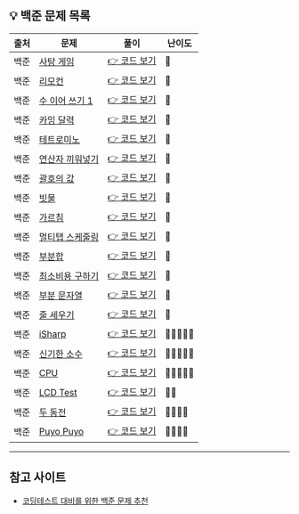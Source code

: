 <!-- https://school.programmers.co.kr/learn/challenges?tab=algorithm_practice_kit -->
## 💡 백준 문제 목록

| 출처 | 문제 | 풀이 | 난이도 |
|--|--|--|--|
| 백준 | [사탕 게임](https://www.acmicpc.net/problem/3085) | [👉 코드 보기](./01_사탕게임.py) | 🩶 |
| 백준 | [리모컨](https://www.acmicpc.net/problem/1107) | [👉 코드 보기](./02_리모컨.py) | 💛 |
| 백준 | [수 이어 쓰기 1](https://www.acmicpc.net/problem/1748) | [👉 코드 보기](./03_수이어쓰기1.py) | 🩶 |
| 백준 | [카잉 달력](https://www.acmicpc.net/problem/6064) | [👉 코드 보기](./04_카잉달력.py) | 🩶 |
| 백준 | [테트로미노](https://www.acmicpc.net/problem/14500) | [👉 코드 보기](./05_테트로미노.py) | 💛 |
| 백준 | [연산자 끼워넣기](https://www.acmicpc.net/problem/14888) | [👉 코드 보기](./06_연산자끼워넣기.py) | 🩶 |
| 백준 | [괄호의 값](https://www.acmicpc.net/problem/2504) | [👉 코드 보기](./07_괄호의값.py) | 💛 |
| 백준 | [빗물](https://www.acmicpc.net/problem/14719) | [👉 코드 보기](./08_빗물.py) | 💛 |
| 백준 | [가르침](https://www.acmicpc.net/problem/1062) | [👉 코드 보기](./09_가르침.py) | 💛 |
| 백준 | [멀티탭 스케줄링](https://www.acmicpc.net/problem/1700) | [👉 코드 보기](./10_멀티탭스케줄링.py) | 💛 |
| 백준 | [부분합](https://www.acmicpc.net/problem/1806) | [👉 코드 보기](./11_부분합.py) | 💛 |
| 백준 | [최소비용 구하기](https://www.acmicpc.net/problem/1916) | [👉 코드 보기](./12_최소비용구하기.py) | 💛 |
| 백준 | [부분 문자열](https://www.acmicpc.net/problem/16916) | [👉 코드 보기](./13_부분문자열.py) | 💛 |
| 백준 | [줄 세우기](https://www.acmicpc.net/problem/2252) | [👉 코드 보기](./14_줄세우기.py) | 💛 |
| 백준 | [iSharp](https://www.acmicpc.net/problem/3568) | [👉 코드 보기](./15_iSharp.py) | 🩶🩶🩶🩶🩶 |
| 백준 | [신기한 소수](https://www.acmicpc.net/problem/2023) | [👉 코드 보기](./16_신기한소수.py) | 💛💛💛💛💛 |
| 백준 | [CPU](https://www.acmicpc.net/problem/16506) | [👉 코드 보기](./17_CPU.py) | 🩶🩶🩶🩶🩶 |
| 백준 | [LCD Test](https://www.acmicpc.net/problem/2290) | [👉 코드 보기](./18_LCDTest.py) | 🩶🩶 |
| 백준 | [두 동전](https://www.acmicpc.net/problem/16197) | [👉 코드 보기](./19_두동전.py) | 💛💛💛💛 |
| 백준 | [Puyo Puyo](https://www.acmicpc.net/problem/11559) | [👉 코드 보기](./20_PuyoPuyo.py) | 💛💛💛💛 |
---

## 참고 사이트
- [코딩테스트 대비를 위한 백준 문제 추천](https://whitetigerlouis.tistory.com/27#google_vignette)